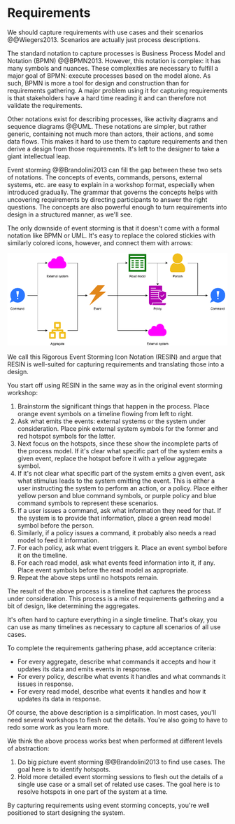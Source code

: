 # Requirements

We should capture requirements with use cases and their scenarios @@Wiegers2013.
Scenarios are actually just process descriptions.

The standard notation to capture processes is Business Process Model and Notation (BPMN) @@BPMN2013.
However, this notation is complex: it has many symbols and nuances.
These complexities are necessary to fulfill a major goal of BPMN: execute processes based on the model alone.
As such, BPMN is more a tool for design and construction than for requirements gathering.
A major problem using it for capturing requirements is that stakeholders have a hard time reading it and can therefore
not validate the requirements.

Other notations exist for describing processes, like activity diagrams and sequence diagrams @@UML.
These notations are simpler, but rather generic, containing not much more than actors, their actions, and some data
flows.
This makes it hard to use them to capture requirements and then derive a design from those requirements.
It's left to the designer to take a giant intellectual leap.

Event storming @@Brandolini2013 can fill the gap between these two sets of notations.
The concepts of events, commands, persons, external systems, etc. are easy to explain in a workshop format,
especially when introduced gradually.
The grammar that governs the concepts helps with uncovering requirements by directing participants to answer the right
questions.
The concepts are also powerful enough to turn requirements into design in a structured manner, as we'll see.

The only downside of event storming is that it doesn't come with a formal notation like BPMN or UML.
It's easy to replace the colored stickies with similarly colored icons, however, and connect them with arrows:

![RESIN](resin.png)

We call this Rigorous Event Storming Icon Notation (RESIN) and argue that RESIN is well-suited for capturing
requirements and translating those into a design.

You start off using RESIN in the same way as in the original event storming workshop:

1. Brainstorm the significant things that happen in the process.
   Place orange event symbols on a timeline flowing from left to right.
2. Ask what emits the events: external systems or the system under consideration.
   Place pink external system symbols for the former and red hotspot symbols for the latter.
3. Next focus on the hotspots, since these show the incomplete parts of the process model.
   If it's clear what specific part of the system emits a given event, replace the hotspot before it with a yellow
   aggregate symbol.
4. If it's not clear what specific part of the system emits a given event, ask what stimulus leads to the system
   emitting the event.
   This is either a user instructing the system to perform an action, or a policy.
   Place either yellow person and blue command symbols, or purple policy and blue command symbols to represent these
   scenarios.
5. If a user issues a command, ask what information they need for that.
   If the system is to provide that information, place a green read model symbol before the person.
6. Similarly, if a policy issues a command, it probably also needs a read model to feed it information.
7. For each policy, ask what event triggers it.
   Place an event symbol before it on the timeline.
8. For each read model, ask what events feed information into it, if any.
   Place event symbols before the read model as appropriate.
9. Repeat the above steps until no hotspots remain.

The result of the above process is a timeline that captures the process under consideration.
This process is a mix of requirements gathering and a bit of design, like determining the aggregates.

It's often hard to capture everything in a single timeline.
That's okay, you can use as many timelines as necessary to capture all scenarios of all use cases.

To complete the requirements gathering phase, add acceptance criteria:

- For every aggregate, describe what commands it accepts and how it updates its data and emits events in response.
- For every policy, describe what events it handles and what commands it issues in response.
- For every read model, describe what events it handles and how it updates its data in response.

Of course, the above description is a simplification.
In most cases, you'll need several workshops to flesh out the details.
You're also going to have to redo some work as you learn more.

We think the above process works best when performed at different levels of abstraction:

1. Do big picture event storming @@Brandolini2013 to find use cases.
   The goal here is to identify hotspots.
2. Hold more detailed event storming sessions to flesh out the details of a single use case or a small set of related
   use cases.
   The goal here is to resolve hotspots in one part of the system at a time.

By capturing requirements using event storming concepts, you're well positioned to start designing the system.
